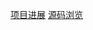 [项目进展](https://github.com/calcitem/Sanmill/wiki/%E9%A1%B9%E7%9B%AE%E8%BF%9B%E5%B1%95)
[源码浏览](https://sourcegraph.com/github.com/calcitem/SanMill)
